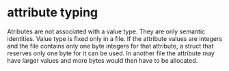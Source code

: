 # attribute typing
Atributes are not associated with a value type. They are only semantic identities. Value type is fixed only in a file. If the attribute values are integers and the file contains only one byte integers for that attribute, a struct that reserves only one byte for it can be used. In another file the attribute may have larger values and more bytes would then have to be allocated.